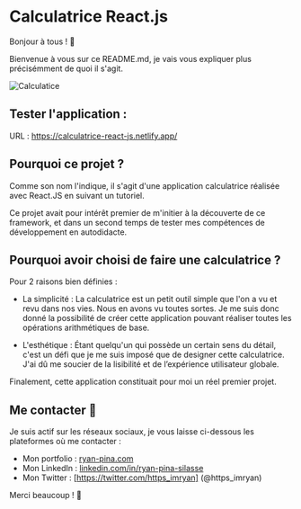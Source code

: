 # Calculatrice React.js

Bonjour à tous ! 👋

Bienvenue à vous sur ce README.md, je vais vous expliquer plus précisémment de quoi il s'agit.

![Calculatice](https://user-images.githubusercontent.com/52971403/179360986-4d9b814c-7d0a-497d-8152-65325a74aa58.gif)

## Tester l'application :

URL : https://calculatrice-react-js.netlify.app/

## Pourquoi ce projet ?

Comme son nom l'indique, il s'agit d'une application calculatrice réalisée avec React.JS en suivant un tutoriel.

Ce projet avait pour intérêt premier de m'initier à la découverte de ce framework, et dans un second temps de tester mes compétences de développement en autodidacte.

## Pourquoi avoir choisi de faire une calculatrice ?

Pour 2 raisons bien définies : 

  - La simplicité : La calculatrice est un petit outil simple que l'on a vu et revu dans nos vies. 
  Nous en avons vu toutes sortes. 
  Je me suis donc donné la possibilité de créer cette application pouvant réaliser toutes les opérations arithmétiques de base.
  
  - L'esthétique : Étant quelqu'un qui possède un certain sens du détail, c'est un défi que je me suis imposé que de designer cette calculatrice. J'ai dû me soucier de la lisibilité et de l’expérience utilisateur globale. 
  
  Finalement, cette application constituait pour moi un réel premier projet.
  
  ## Me contacter 🚀

Je suis actif sur les réseaux sociaux, je vous laisse ci-dessous les plateformes où me contacter :

   - Mon portfolio : [ryan-pina.com](https://ryan-pina.com/)
   - Mon LinkedIn : [linkedin.com/in/ryan-pina-silasse](www.linkedin.com/in/ryan-pina-silasse)
   - Mon Twitter : [https://twitter.com/https_imryan] (@https_imryan)


Merci beaucoup ! 🙌
